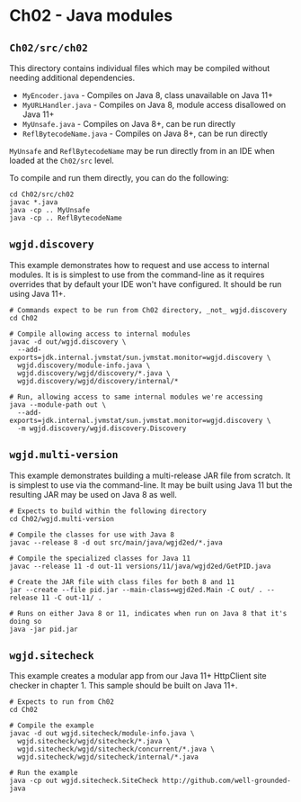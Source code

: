 # Ch02 - Java modules

## `Ch02/src/ch02`

This directory contains individual files which may be compiled without needing
additional dependencies.

* `MyEncoder.java` - Compiles on Java 8, class unavailable on Java 11+
* `MyURLHandler.java` - Compiles on Java 8, module access disallowed on Java 11+
* `MyUnsafe.java` - Compiles on Java 8+, can be run directly
* `ReflBytecodeName.java` - Compiles on Java 8+, can be run directly

`MyUnsafe` and `ReflBytecodeName` may be run directly from in an IDE when loaded
at the `Ch02/src` level.

To compile and run them directly, you can do the following:

```
cd Ch02/src/ch02
javac *.java
java -cp .. MyUnsafe
java -cp .. ReflBytecodeName
```

## `wgjd.discovery`

This example demonstrates how to request and use access to internal modules.
It is is simplest to use from the command-line as it requires overrides that
by default your IDE won't have configured. It should be run using Java 11+.

```
# Commands expect to be run from Ch02 directory, _not_ wgjd.discovery
cd Ch02

# Compile allowing access to internal modules
javac -d out/wgjd.discovery \
  --add-exports=jdk.internal.jvmstat/sun.jvmstat.monitor=wgjd.discovery \
  wgjd.discovery/module-info.java \
  wgjd.discovery/wgjd/discovery/*.java \
  wgjd.discovery/wgjd/discovery/internal/*

# Run, allowing access to same internal modules we're accessing
java --module-path out \
  --add-exports=jdk.internal.jvmstat/sun.jvmstat.monitor=wgjd.discovery \
  -m wgjd.discovery/wgjd.discovery.Discovery
```

## `wgjd.multi-version`

This example demonstrates building a multi-release JAR file from scratch. It is
simplest to use via the command-line. It may be built using Java 11 but the
resulting JAR may be used on Java 8 as well.

```
# Expects to build within the following directory
cd Ch02/wgjd.multi-version

# Compile the classes for use with Java 8
javac --release 8 -d out src/main/java/wgjd2ed/*.java

# Compile the specialized classes for Java 11
javac --release 11 -d out-11 versions/11/java/wgjd2ed/GetPID.java

# Create the JAR file with class files for both 8 and 11
jar --create --file pid.jar --main-class=wgjd2ed.Main -C out/ . --release 11 -C out-11/ .

# Runs on either Java 8 or 11, indicates when run on Java 8 that it's doing so
java -jar pid.jar
```

## `wgjd.sitecheck`

This example creates a modular app from our Java 11+ HttpClient site checker in
chapter 1. This sample should be built on Java 11+.

```
# Expects to run from Ch02
cd Ch02

# Compile the example
javac -d out wgjd.sitecheck/module-info.java \
  wgjd.sitecheck/wgjd/sitecheck/*.java \
  wgjd.sitecheck/wgjd/sitecheck/concurrent/*.java \
  wgjd.sitecheck/wgjd/sitecheck/internal/*.java

# Run the example
java -cp out wgjd.sitecheck.SiteCheck http://github.com/well-grounded-java
```
